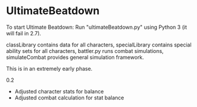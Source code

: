 # UltimateBeatdown

To start Ultimate Beatdown:
Run "ultimateBeatdown.py" using Python 3 (it will fail in 2.7).

classLibrary contains data for all characters,
specialLibrary contains special ability sets for all characters,
battler.py runs combat simulations,
simulateCombat provides general simulation framework. 

This is in an extremely early phase.

0.2
- Adjusted character stats for balance
- Adjusted combat calculation for stat balance
